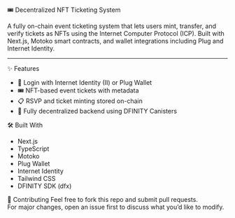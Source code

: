 🎟️ Decentralized NFT Ticketing System

A fully on-chain event ticketing system that lets users mint, transfer, and verify tickets as NFTs using the Internet Computer Protocol (ICP). Built with Next.js, Motoko smart contracts, and wallet integrations including Plug and Internet Identity.

---

✨ Features
- 🔐 Login with Internet Identity (II) or Plug Wallet
- 🎟️ NFT-based event tickets with metadata
- 📋 RSVP and ticket minting stored on-chain
- 🧠 Fully decentralized backend using DFINITY Canisters

🛠️ Built With
- Next.js
- TypeScript
- Motoko
- Plug Wallet
- Internet Identity
- Tailwind CSS
- DFINITY SDK (dfx)

🤝 Contributing
Feel free to fork this repo and submit pull requests.  
For major changes, open an issue first to discuss what you’d like to modify.
